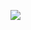 ![](https://github-readme-stats.vercel.app/api?username=Tianyi-Otaku&show_icons=true&theme=transparent)

